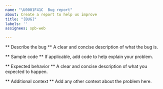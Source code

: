```yaml
---
name: "\U0001F41C  Bug report"
about: Create a report to help us improve
title: "[BUG]"
labels: ''
assignees: spb-web

---
```


** Describe the bug **
A clear and concise description of what the bug is.

** Sample code **
If applicable, add code to help explain your problem.

** Expected behavior **
A clear and concise description of what you expected to happen.

** Additional context **
Add any other context about the problem here.
